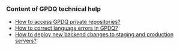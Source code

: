 ### Content of GPDQ technical help

* [How to access GPDQ private repositories?](https://github.com/GPDQ/help/wiki/Access-GPDQ-repository)
* [How to correct language errors in GPDQ?](https://github.com/GPDQ/help/wiki/How-to-correct-language-in-GPDQ)
* [How to deploy new backend changes to staging and production servers?](https://github.com/GPDQ/help/wiki/Backend-deployments)
